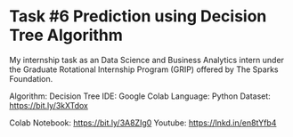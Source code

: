 # Task #6 Prediction using Decision Tree Algorithm

My internship task as an Data Science and Business Analytics intern under the Graduate Rotational Internship Program (GRIP) offered by The Sparks Foundation.

Algorithm: Decision Tree
IDE: Google Colab
Language: Python
Dataset: https://bit.ly/3kXTdox

Colab Notebook: https://bit.ly/3A8ZIg0
Youtube: https://lnkd.in/en8tYfb4
